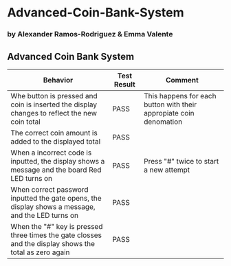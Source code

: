 # Advanced-Coin-Bank-System
### by Alexander Ramos-Rodriguez & Emma Valente

## Advanced Coin Bank System
| Behavior  | Test Result | Comment |
| ------------- | ------------- |--------------|
| Whe button is pressed and coin is inserted the display changes to reflect the new coin total | PASS | This happens for each button with their appropiate coin denomation|
| The correct coin amount is added to the displayed total  | PASS  |  |
| When a incorrect code is inputted, the display shows a message and the board Red LED turns on | PASS  | Press "#" twice to start a new attempt |
| When correct password inputted the gate opens, the display shows a message, and the LED turns on| PASS | |
|When the "#" key is pressed three times the gate closses and the display shows the total as zero again|PASS|||
